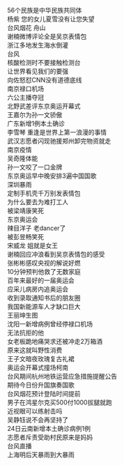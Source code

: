 56个民族是中华民族共同体  
杨紫 您的女儿夏雪没有让您失望  
台风烟花 舟山  
谢楠微博评论全是吴京表情包  
浙江多地发生海水倒灌  
台风  
核酸检测时不要接触检测台  
让世界看见我们的要强  
向佐怒怼CNN没有道德底线  
南京禄口机场  
六公主播夺冠  
北野武差评东京奥运开幕式  
王嘉尔为孙一文骄傲  
广东新增1例本土确诊  
李雪琴 重逢是世界上第一浪漫的事情  
武汉志愿者闪现驰援郑州卸完物资就走  
南京疫情  
吴奇隆体能  
孙一文咬了一口金牌  
东京奥运早中晚安排3遍中国国歌  
深圳暴雨  
定制手机壳千万别发表情包  
为什么要去为难打工人  
被梁靖康笑死  
东京奥运会  
辣目洋子 老dancer了  
被彭昱畅笑死  
宋威龙 姐就是女王  
谢楠回应冲浪看到吴京表情包的感受  
张彬彬感叹央视的解说好燃  
10分钟预判他救了无数家庭  
百年来最好的一届奥运会  
应采儿病房内追奥运会  
收到录取通知书后的朋友圈  
我国新能源车人才缺口巨大  
王丽坤生图  
沈阳一新增病例曾经停禄口机场  
无法抗拒的他  
女老板跪地痛哭求还被冲走2万箱酒  
原来这就叫野性消费  
王子文暗夜玫瑰复古礼裙  
奥运会开幕式撞场柯南  
台风期间杭州地铁运营应急措施提醒公告  
期待今日份升国旗奏国歌  
台风烟花预计登陆时间提前  
男子在鸿星尔克买500付1000拔腿就跑  
近视眼可以练射击吗  
吴静钰说不会再坚持了  
24日云南新增本土确诊病例1例  
志愿者斥责受助村民原来是妈妈  
台风直播  
上海明后天暴雨到大暴雨  
